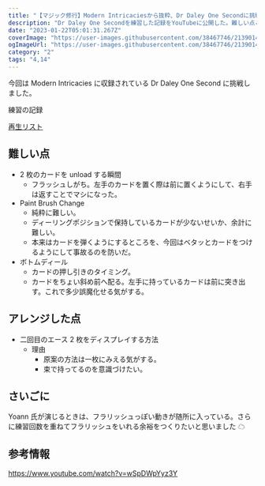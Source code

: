 ```yaml
---
title: "【マジック修行】Modern Intricaciesから抜粋、Dr Daley One Secondに挑戦"
description: "Dr Daley One Secondを練習した記録をYouTubeに公開した。難しい点とアレンジした点を加えて書いている。"
date: "2023-01-22T05:01:31.267Z"
coverImage: "https://user-images.githubusercontent.com/38467746/213901411-6ee91a5b-7b90-439d-9e4f-45f554885283.png"
ogImageUrl: "https://user-images.githubusercontent.com/38467746/213901411-6ee91a5b-7b90-439d-9e4f-45f554885283.png"
category: "2"
tags: "4,14"
---
```


今回は Modern Intricacies に収録されている Dr Daley One Second に挑戦しました。

練習の記録

[再生リスト](https://youtube.com/playlist?list=PLeb-P495b5340SGM3efxGH1dCpmcxwVO_)

## **難しい点**

- 2 枚のカードを unload する瞬間
  - フラッシュしがち。左手のカードを置く際は前に置くようにして、右手は返すことでマシになった。
- Paint Brush Change
  - 純粋に難しい。
  - ディーリングポジションで保持しているカードが少ないせいか、余計に難しい。
  - 本来はカードを弾くようにするところを、今回はベタッとカードをつけるようにして事故るのを防いだ。
- ボトムディール
  - カードの押し引きのタイミング。
  - カードをちょい斜め前へ配る。左手に持っているカードは前に突き出す。これで多少誤魔化せる気がする。

## **アレンジした点**

- 二回目のエース 2 枚をディスプレイする方法
  - 理由
    - 原案の方法は一枚にみえる気がする。
    - 束で持ってるのを意識づけたい。

## **さいごに**

Yoann 氏が演じるときは、フラリッシュっぽい動きが随所に入っている。さらに練習回数を重ねてフラリッシュをいれる余裕をつくりたいと思いました ☁

## **参考情報**

https://www.youtube.com/watch?v=wSpDWpYyz3Y
